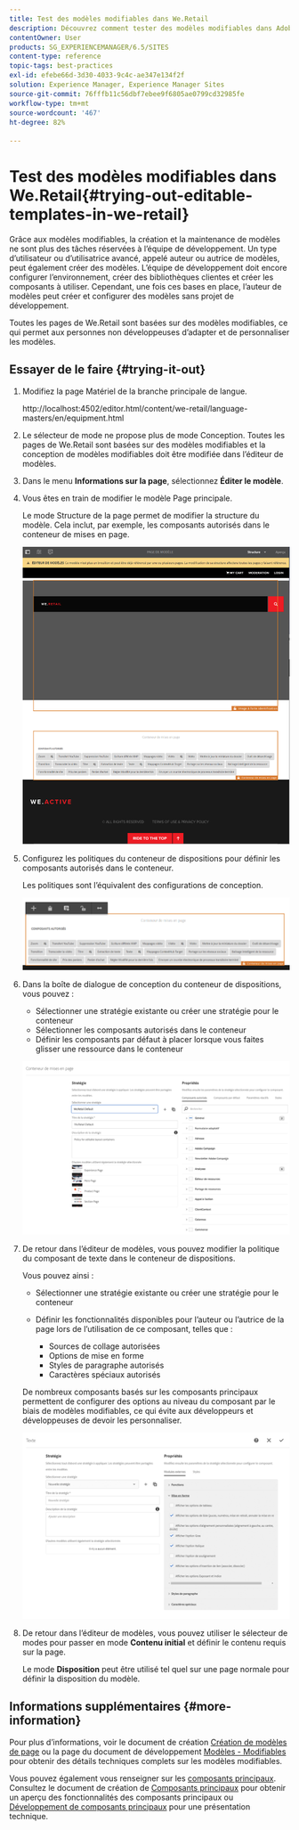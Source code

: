 ```yaml
---
title: Test des modèles modifiables dans We.Retail
description: Découvrez comment tester des modèles modifiables dans Adobe Experience Manager à l’aide de We.Retail.
contentOwner: User
products: SG_EXPERIENCEMANAGER/6.5/SITES
content-type: reference
topic-tags: best-practices
exl-id: efebe66d-3d30-4033-9c4c-ae347e134f2f
solution: Experience Manager, Experience Manager Sites
source-git-commit: 76fffb11c56dbf7ebee9f6805ae0799cd32985fe
workflow-type: tm+mt
source-wordcount: '467'
ht-degree: 82%

---
```


# Test des modèles modifiables dans We.Retail{#trying-out-editable-templates-in-we-retail}

Grâce aux modèles modifiables, la création et la maintenance de modèles ne sont plus des tâches réservées à l’équipe de développement. Un type d’utilisateur ou d’utilisatrice avancé, appelé auteur ou autrice de modèles, peut également créer des modèles. L’équipe de développement doit encore configurer l’environnement, créer des bibliothèques clientes et créer les composants à utiliser. Cependant, une fois ces bases en place, l’auteur de modèles peut créer et configurer des modèles sans projet de développement.

Toutes les pages de We.Retail sont basées sur des modèles modifiables, ce qui permet aux personnes non développeuses d’adapter et de personnaliser les modèles.

## Essayer de le faire {#trying-it-out}

1. Modifiez la page Matériel de la branche principale de langue.

   http://localhost:4502/editor.html/content/we-retail/language-masters/en/equipment.html

1. Le sélecteur de mode ne propose plus de mode Conception. Toutes les pages de We.Retail sont basées sur des modèles modifiables et la conception de modèles modifiables doit être modifiée dans l’éditeur de modèles.
1. Dans le menu **Informations sur la page**, sélectionnez **Éditer le modèle**.
1. Vous êtes en train de modifier le modèle Page principale.

   Le mode Structure de la page permet de modifier la structure du modèle. Cela inclut, par exemple, les composants autorisés dans le conteneur de mises en page.

   ![chlimage_1-138](assets/chlimage_1-138.png)

1. Configurez les politiques du conteneur de dispositions pour définir les composants autorisés dans le conteneur.

   Les politiques sont l’équivalent des configurations de conception.

   ![chlimage_1-139](assets/chlimage_1-139.png)

1. Dans la boîte de dialogue de conception du conteneur de dispositions, vous pouvez :

   * Sélectionner une stratégie existante ou créer une stratégie pour le conteneur
   * Sélectionner les composants autorisés dans le conteneur
   * Définir les composants par défaut à placer lorsque vous faites glisser une ressource dans le conteneur

   ![chlimage_1-140](assets/chlimage_1-140.png)

1. De retour dans l’éditeur de modèles, vous pouvez modifier la politique du composant de texte dans le conteneur de dispositions.

   Vous pouvez ainsi :

   * Sélectionner une stratégie existante ou créer une stratégie pour le conteneur
   * Définir les fonctionnalités disponibles pour l’auteur ou l’autrice de la page lors de l’utilisation de ce composant, telles que :

      * Sources de collage autorisées
      * Options de mise en forme
      * Styles de paragraphe autorisés
      * Caractères spéciaux autorisés

   De nombreux composants basés sur les composants principaux permettent de configurer des options au niveau du composant par le biais de modèles modifiables, ce qui évite aux développeurs et développeuses de devoir les personnaliser.

   ![chlimage_1-141](assets/chlimage_1-141.png)

1. De retour dans l’éditeur de modèles, vous pouvez utiliser le sélecteur de modes pour passer en mode **Contenu initial** et définir le contenu requis sur la page.

   Le mode **Disposition** peut être utilisé tel quel sur une page normale pour définir la disposition du modèle.

## Informations supplémentaires {#more-information}

Pour plus d’informations, voir le document de création [Création de modèles de page](/help/sites-authoring/templates.md) ou la page du document de développement [Modèles - Modifiables](/help/sites-developing/page-templates-editable.md) pour obtenir des détails techniques complets sur les modèles modifiables.

Vous pouvez également vous renseigner sur les [composants principaux](/help/sites-developing/we-retail-core-components.md). Consultez le document de création de [Composants principaux](https://experienceleague.adobe.com/docs/experience-manager-core-components/using/introduction.html?lang=fr) pour obtenir un aperçu des fonctionnalités des composants principaux ou [Développement de composants principaux](https://helpx.adobe.com/fr/experience-manager/core-components/using/developing.html) pour une présentation technique.
